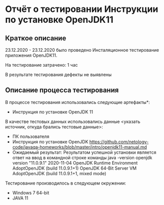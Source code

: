 # Отчёт о тестировании Инструкции по установке OpenJDK11

## Краткое описание

 23.12.2020 -  23.12.2020 было проведено Инсталяционное тестирование приложения OpenJDK11.

На тестирование затрачено: 1 час

В результате тестирования дефекты не выявлены

## Описание процесса тестирования

В процессе тестирования использовались следующие артефакты*:
* Инструкция по установке OpenJDK 11

В качестве тестовых данных использовались данные <указать источник, откуда брались тестовые данные>:
* ПК пользователя
* Инструкция по установке OpenJDK https://github.com/netology-code/javaqa-homeworks/blob/master/intro/openjdk11-manual.md
* Ожидаемый результат: Результатом успешной установки является ответ на ввод в командной строке команды java -version 
openjdk version "11.0.9.1" 2020-11-04
OpenJDK Runtime Environment AdoptOpenJDK (build 11.0.9.1+1)
OpenJDK 64-Bit Server VM AdoptOpenJDK (build 11.0.9.1+1, mixed mode)

Тестирование производилось в следующем окружении:
* Windows 7 64-bit
* JAVA 11

